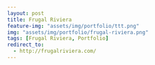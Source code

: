 ```yaml
---
layout: post
title: Frugal Riviera
feature-img: "assets/img/portfolio/ttt.png"
img: "assets/img/portfolio/frugal-riviera.png"
tags: [Frugal Riviera, Portfolio]
redirect_to:
  - http://frugalriviera.com/
---
```

